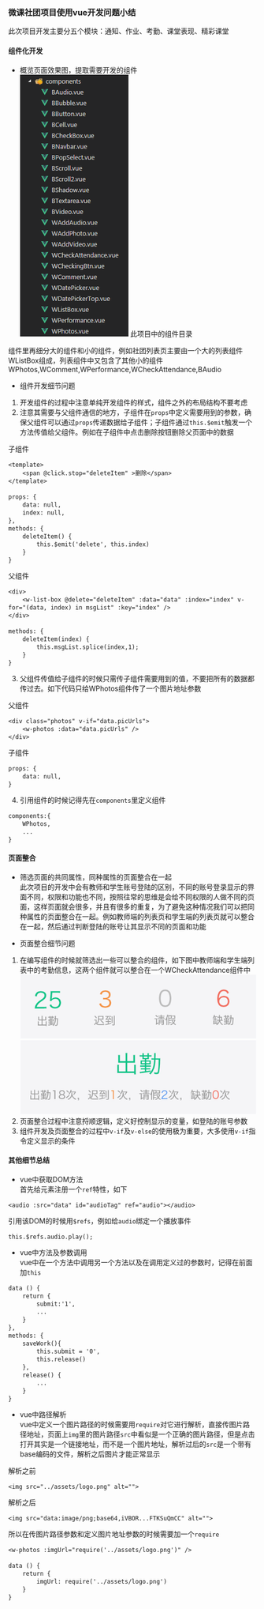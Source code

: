 ### 微课社团项目使用vue开发问题小结  
此次项目开发主要分五个模块：通知、作业、考勤、课堂表现、精彩课堂
#### 组件化开发
- 概览页面效果图，提取需要开发的组件  
![组件图片](images/weike-vue/img01.png)  此项目中的组件目录  

组件里再细分大的组件和小的组件，例如社团列表页主要由一个大的列表组件WListBox组成，列表组件中又包含了其他小的组件WPhotos,WComment,WPerformance,WCheckAttendance,BAudio  

- 组件开发细节问题  
1. 开发组件的过程中注意单纯开发组件的样式，组件之外的布局结构不要考虑  
2. 注意其需要与父组件通信的地方，子组件在`props`中定义需要用到的参数，确保父组件可以通过`props`传递数据给子组件；子组件通过`this.$emit`触发一个方法传值给父组件。例如在子组件中点击删除按钮删除父页面中的数据

子组件
```
<template>
    <span @click.stop="deleteItem" >删除</span>
</template>

props: {
    data: null,
    index: null,
},
methods: {
    deleteItem() {
        this.$emit('delete', this.index)
    }
}
```  
父组件
```
<div>
    <w-list-box @delete="deleteItem" :data="data" :index="index" v-for="(data, index) in msgList" :key="index" />
</div>

methods: {
    deleteItem(index) {
        this.msgList.splice(index,1);
    }
}
```
3. 父组件传值给子组件的时候只需传子组件需要用到的值，不要把所有的数据都传过去。如下代码只给WPhotos组件传了一个图片地址参数

父组件
```  
<div class="photos" v-if="data.picUrls">
    <w-photos :data="data.picUrls" />
</div>
```       
子组件  
``` 
props: {
    data: null,
}
``` 

4. 引用组件的时候记得先在`components`里定义组件  
```  
components:{
    WPhotos,
    ...
}
```  
#### 页面整合  
- 筛选页面的共同属性，同种属性的页面整合在一起  
此次项目的开发中会有教师和学生账号登陆的区别，不同的账号登录显示的界面不同，权限和功能也不同，按照往常的思维是会给不同权限的人做不同的页面，这样页面就会很多，并且有很多的重复，为了避免这种情况我们可以把同种属性的页面整合在一起。例如教师端的列表页和学生端的列表页就可以整合在一起，然后通过判断登陆的账号让其显示不同的页面和功能 

- 页面整合细节问题  
1. 在编写组件的时候就筛选出一些可以整合的组件，如下图中教师端和学生端列表中的考勤信息，这两个组件就可以整合在一个WCheckAttendance组件中  
![组件图片](images/weike-vue/img02.png)![组件图片](images/weike-vue/img03.png)  
2. 页面整合过程中注意捋顺逻辑，定义好控制显示的变量，如登陆的账号参数  
3. 组件开发及页面整合的过程中`v-if`及`v-else`的使用极为重要，大多使用`v-if`指令定义显示的条件  
#### 其他细节总结  
- vue中获取DOM方法  
首先给元素注册一个`ref`特性，如下  
``` 
<audio :src="data" id="audioTag" ref="audio"></audio>
``` 
引用该DOM的时候用`$refs`，例如给`audio`绑定一个播放事件
``` 
this.$refs.audio.play();
``` 
- vue中方法及参数调用  
vue中在一个方法中调用另一个方法以及在调用定义过的参数时，记得在前面加`this`  
``` 
data () {
    return {            
        submit:'1',
        ...
    }
},
methods: {
    saveWork(){
        this.submit = '0',
        this.release()
    },
    release() {
        ...
    }
}
```
- vue中路径解析  
vue中定义一个图片路径的时候需要用`require`对它进行解析，直接传图片路径地址，页面上`img`里的图片路径`src`中看似是一个正确的图片路径，但是点击打开其实是一个链接地址，而不是一个图片地址，解析过后的`src`是一个带有base编码的文件，解析之后图片才能正常显示  

解析之前
``` 
<img src="../assets/logo.png" alt="">
``` 
解析之后
``` 
<img src="data:image/png;base64,iVBOR...FTKSuQmCC" alt="">
``` 
所以在传图片路径参数和定义图片地址参数的时候需要加一个`require`  
``` 
<w-photos :imgUrl="require('../assets/logo.png')" />

data () {
    return {            
        imgUrl: require('../assets/logo.png')
    }
}
``` 
